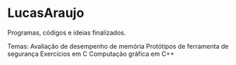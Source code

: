 # LucasAraujo
Programas, códigos e ideias finalizados. 

Temas: 
Avaliação de desempenho de memória 
Protótipos de ferramenta de segurança
Exercícios em C
Computação gráfica em C++

